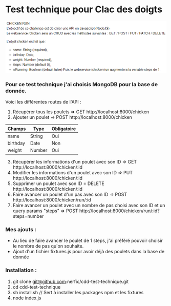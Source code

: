 # Test technique pour Clac des doigts

![consigne](https://github.com/nerfic/cdd-test-technique/blob/main/img/consigne.PNG?raw=true)

### Pour ce test technique j'ai choisis MongoDB pour la base de donnée.

Voici les différentes routes de l'API :

1) Récupérer tous les poulets => GET http://localhost:8000/chicken
2) Ajouter un poulet => POST http://localhost:8000/chicken

| Champs | Type | Obligatoire |
| --------------- | --------------- | --------------- |
| name | String | Oui |
| birthday | Date | Non |
| weight | Number | Oui |

3) Récupérer les informations d'un poulet avec son ID => GET http://localhost:8000/chicken/:id
4) Modifier les informations d'un poulet avec son ID => PUT http://localhost:8000/chicken/:id
5) Supprimer un poulet avec son ID = DELETE http://localhost:8000/chicken/:id
6) Faire avancer un poulet d'un pas avec son ID => POST http://localhost:8000/chicken/run/:id
6) Faire avancer un poulet avec un nombre de pas choisi avec son ID et un query params "steps" => POST http://localhost:8000/chicken/run/:id?steps=number

### Mes ajouts : 

* Au lieu de faire avancer le poulet de 1 steps, j'ai préféré pouvoir choisir le nombre de pas qu'on souhaite.
* Ajout d'un fichier fixtures.js pour avoir déjà des poulets dans la base de donnée

### Installation : 

1) git clone git@github.com:nerfic/cdd-test-technique.git
2) cd cdd-test-technique
3) sh install.sh // Sert à installer les packages npm et les fixtures
4) node index.js